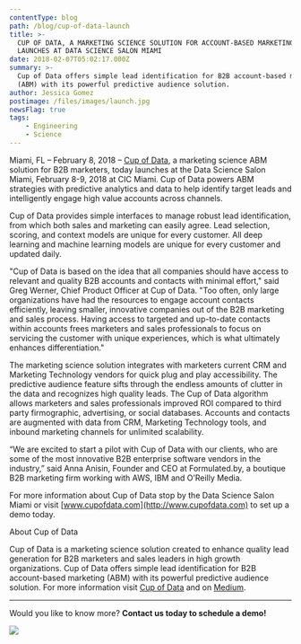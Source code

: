 ```yaml
---
contentType: blog
path: /blog/cup-of-data-launch
title: >-
  CUP OF DATA, A MARKETING SCIENCE SOLUTION FOR ACCOUNT-BASED MARKETING,
  LAUNCHES AT DATA SCIENCE SALON MIAMI
date: 2018-02-07T05:02:17.000Z
summary: >-
  Cup of Data offers simple lead identification for B2B account-based marketing
  (ABM) with its powerful predictive audience solution.
author: Jessica Gomez
postimage: /files/images/launch.jpg
newsFlag: true
tags:
    - Engineering
    - Science
---
```

Miami, FL – February 8, 2018 – [Cup of Data](http://www.cupofdata.com/), a marketing science ABM solution for B2B marketers, today launches at the Data Science Salon Miami, February 8-9, 2018 at CIC Miami. Cup of Data powers ABM strategies with predictive analytics and data to help identify target leads and intelligently engage high value accounts across channels.

Cup of Data provides simple interfaces to manage robust lead identification, from which both sales and marketing can easily agree. Lead selection, scoring, and context models are unique for every customer. All deep learning and machine learning models are unique for every customer and updated daily.

"Cup of Data is based on the idea that all companies should have access to relevant and quality B2B accounts and contacts with minimal effort," said Greg Werner, Chief Product Officer at Cup of Data. "Too often, only large organizations have had the resources to engage account contacts efficiently, leaving smaller, innovative companies out of the B2B marketing and sales process. Having access to targeted and up-to-date contacts within accounts frees marketers and sales professionals to focus on servicing the customer with unique experiences, which is what ultimately enhances differentiation."

The marketing science solution integrates with marketers current CRM and Marketing Technology vendors for quick plug and play accessibility. The predictive audience feature sifts through the endless amounts of clutter in the data and recognizes high quality leads. The Cup of Data algorithm allows marketers and sales professionals improved ROI compared to third party firmographic, advertising, or social databases. Accounts and contacts are augmented with data from CRM, Marketing Technology tools, and inbound marketing channels for unlimited scalability.

“We are excited to start a pilot with Cup of Data with our clients, who are some of the most innovative B2B enterprise software vendors in the industry,” said Anna Anisin, Founder and CEO at Formulated.by, a boutique B2B marketing firm working with AWS, IBM and O’Reilly Media.

For more information about Cup of Data stop by the Data Science Salon Miami or visit [www.cupofdata.com](http://www.cupofdata.com) to set up a demo today.

About Cup of Data

Cup of Data is a marketing science solution created to enhance quality lead generation for B2B marketers and sales leaders in high growth organizations. Cup of Data offers simple lead identification for B2B account-based marketing (ABM) with its powerful predictive audience solution. For more information visit [Cup of Data](https://cupofdata.com) and on [Medium](https://medium.com/cup-of-data).

---
Would you like to know more? **Contact us today to schedule a demo!**


[![](/files/images/button_schedule-a-demo.png)](https://www.cupofdata.com/onboard?utm_source=blog&utm_medium=cta&utm_campaign=demo)

